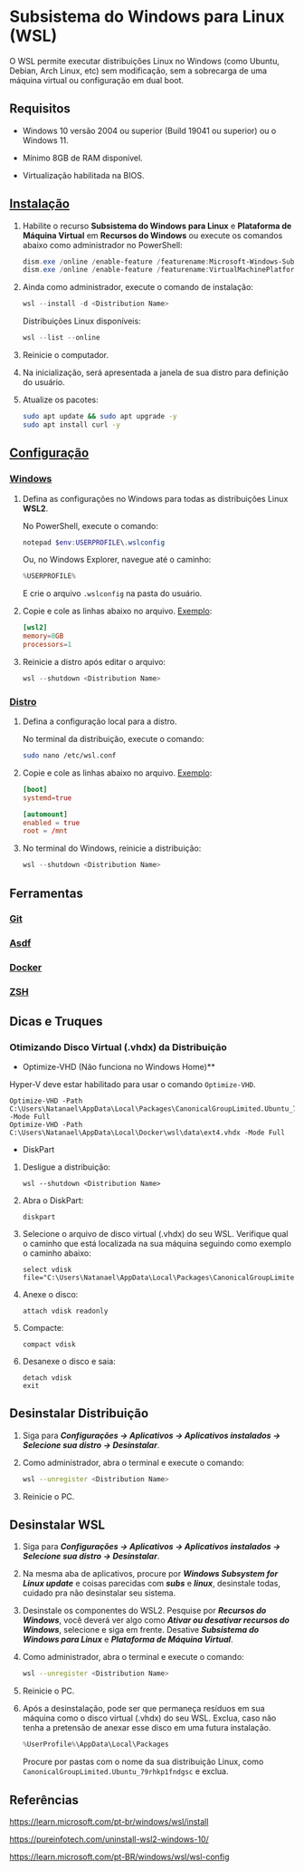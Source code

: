 # Subsistema do Windows para Linux (WSL)

O WSL permite executar distribuições Linux no Windows (como Ubuntu, Debian, Arch Linux, etc) sem modificação, sem a sobrecarga de uma máquina virtual ou configuração em dual boot.

## Requisitos

* Windows 10 versão 2004 ou superior (Build 19041 ou superior) ou o Windows 11.

* Mínimo 8GB de RAM disponível.

* Virtualização habilitada na BIOS.

## [Instalação](https://learn.microsoft.com/pt-br/windows/wsl/install)

1. Habilite o recurso **Subsistema do Windows para Linux** e **Plataforma de Máquina Virtual** em **Recursos do Windows** ou execute os comandos abaixo como administrador no PowerShell:

    ```powershell
    dism.exe /online /enable-feature /featurename:Microsoft-Windows-Subsystem-Linux /all /norestart
    dism.exe /online /enable-feature /featurename:VirtualMachinePlatform /all /norestart
    ```

2. Ainda como administrador, execute o comando de instalação:

    ```powershell
    wsl --install -d <Distribution Name>
    ```

    Distribuições Linux disponíveis:

    ```powershell
    wsl --list --online
    ```

3. Reinicie o computador.

4. Na inicialização, será apresentada a janela de sua distro para definição do usuário.

5. Atualize os pacotes:

    ```sh
    sudo apt update && sudo apt upgrade -y
    sudo apt install curl -y
    ```

## [Configuração](https://learn.microsoft.com/pt-br/windows/wsl/wsl-config)

### [Windows](https://learn.microsoft.com/pt-br/windows/wsl/wsl-config#wslconfig)

1. Defina as configurações no Windows para todas as distribuições Linux **WSL2**.

    No PowerShell, execute o comando:

    ```powershell
    notepad $env:USERPROFILE\.wslconfig
    ```

    Ou, no Windows Explorer, navegue até o caminho:

    ```powershell
    %USERPROFILE%
    ```

    E crie o arquivo `.wslconfig` na pasta do usuário.

2. Copie e cole as linhas abaixo no arquivo. [Exemplo](./config/.wslconfig):

    ````conf
    [wsl2]
    memory=8GB
    processors=1
    ````

3. Reinicie a distro após editar o arquivo:

    ```powershell
    wsl --shutdown <Distribution Name>
    ```

### [Distro](https://learn.microsoft.com/pt-br/windows/wsl/wsl-config#wslconf)

1. Defina a configuração local para a distro.

    No terminal da distribuição, execute o comando:

    ```sh
    sudo nano /etc/wsl.conf
    ```

2. Copie e cole as linhas abaixo no arquivo. [Exemplo](./config/wsl.conf):

    ```conf
    [boot]
    systemd=true

    [automount]
    enabled = true
    root = /mnt
    ```

3. No terminal do Windows, reinicie a distribuição:

    ```powershell
    wsl --shutdown <Distribution Name>
    ```

## Ferramentas

### [Git](git.md)

### [Asdf](asdf.md])

### [Docker](docker.md)

### [ZSH](zsh.md)

## Dicas e Truques

### Otimizando Disco Virtual (.vhdx) da Distribuição

* Optimize-VHD (Não funciona no Windows Home)**

Hyper-V deve estar habilitado para usar o comando `Optimize-VHD`.

```shell
Optimize-VHD -Path C:\Users\Natanael\AppData\Local\Packages\CanonicalGroupLimited.Ubuntu_79rhkp1fndgsc\LocalState\ext4.vhdx -Mode Full
Optimize-VHD -Path C:\Users\Natanael\AppData\Local\Docker\wsl\data\ext4.vhdx -Mode Full
```

* DiskPart

1. Desligue a distribuição:

    ```shell
    wsl --shutdown <Distribution Name>
    ```

2. Abra o DiskPart:

    ```shell
    diskpart
    ```

3. Selecione o arquivo de disco virtual (.vhdx) do seu WSL. Verifique qual o caminho que está localizada na sua máquina seguindo como exemplo o caminho abaixo:

    ```shell
    select vdisk file="C:\Users\Natanael\AppData\Local\Packages\CanonicalGroupLimited.Ubuntu_79rhkp1fndgsc\LocalState\ext4.vhdx"
    ```

4. Anexe o disco:

    ```shell
    attach vdisk readonly
    ```

5. Compacte:

    ```shell
    compact vdisk
    ```

6. Desanexe o disco e saia:

    ```shell
    detach vdisk
    exit
    ```

## Desinstalar Distribuição

1. Siga para ***Configurações → Aplicativos → Aplicativos instalados → Selecione sua distro → Desinstalar***.
2. Como administrador, abra o terminal e execute o comando:

    ```sh
    wsl --unregister <Distribution Name>
    ```

3. Reinicie o PC.

## Desinstalar WSL

1. Siga para ***Configurações → Aplicativos → Aplicativos instalados → Selecione sua distro → Desinstalar***.

2. Na mesma aba de aplicativos, procure por ***Windows Subsystem for Linux update*** e coisas parecidas com ***subs*** e ***linux***, desinstale todas, cuidado pra não desinstalar seu sistema.

3. Desinstale os componentes do WSL2. Pesquise por ***Recursos do Windows***, você deverá ver algo como ***Ativar ou desativar recursos do Windows***, selecione e siga em frente. Desative ***Subsistema do Windows para Linux*** e ***Plataforma de Máquina Virtual***.

4. Como administrador, abra o terminal e execute o comando:

    ```sh
    wsl --unregister <Distribution Name>
    ```

5. Reinicie o PC.

6. Após a desinstalação, pode ser que permaneça resíduos em sua máquina como o disco virtual (.vhdx) do seu WSL. Exclua, caso não tenha a pretensão de anexar esse disco em uma futura instalação.

    ```powershell
    %UserProfile%\AppData\Local\Packages
    ```

    Procure por pastas com o nome da sua distribuição Linux, como `CanonicalGroupLimited.Ubuntu_79rhkp1fndgsc` e exclua.

## Referências

<https://learn.microsoft.com/pt-br/windows/wsl/install>

<https://pureinfotech.com/uninstall-wsl2-windows-10/>

<https://learn.microsoft.com/pt-BR/windows/wsl/wsl-config>
